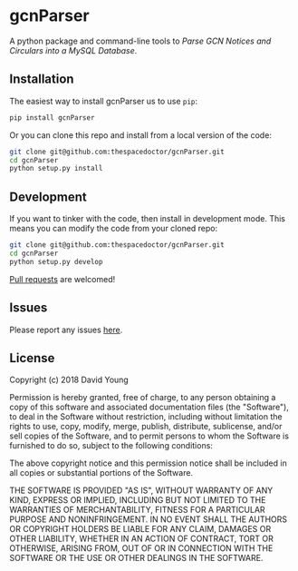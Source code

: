# gcnParser

A python package and command-line tools to *Parse GCN Notices and Circulars into a MySQL Database*.

## Installation

The easiest way to install gcnParser us to use `pip`:

```bash
pip install gcnParser
```

Or you can clone this repo and install from a local version of the code:

```bash
git clone git@github.com:thespacedoctor/gcnParser.git
cd gcnParser
python setup.py install
```

## Development

If you want to tinker with the code, then install in development mode. This means you can modify the code from your cloned repo:

```bash
git clone git@github.com:thespacedoctor/gcnParser.git
cd gcnParser
python setup.py develop
```

[Pull requests](https://github.com/thespacedoctor/gcnParser/pulls) are welcomed!

## Issues

Please report any issues [here](https://github.com/thespacedoctor/gcnParser/issues).

## License

Copyright (c) 2018 David Young

Permission is hereby granted, free of charge, to any person obtaining a copy of this software and associated documentation files (the "Software"), to deal in the Software without restriction, including without limitation the rights to use, copy, modify, merge, publish, distribute, sublicense, and/or sell copies of the Software, and to permit persons to whom the Software is furnished to do so, subject to the following conditions:

The above copyright notice and this permission notice shall be included in all copies or substantial portions of the Software.

THE SOFTWARE IS PROVIDED "AS IS", WITHOUT WARRANTY OF ANY KIND, EXPRESS OR IMPLIED, INCLUDING BUT NOT LIMITED TO THE WARRANTIES OF MERCHANTABILITY, FITNESS FOR A PARTICULAR PURPOSE AND NONINFRINGEMENT. IN NO EVENT SHALL THE AUTHORS OR COPYRIGHT HOLDERS BE LIABLE FOR ANY CLAIM, DAMAGES OR OTHER LIABILITY, WHETHER IN AN ACTION OF CONTRACT, TORT OR OTHERWISE, ARISING FROM, OUT OF OR IN CONNECTION WITH THE SOFTWARE OR THE USE OR OTHER DEALINGS IN THE SOFTWARE.





